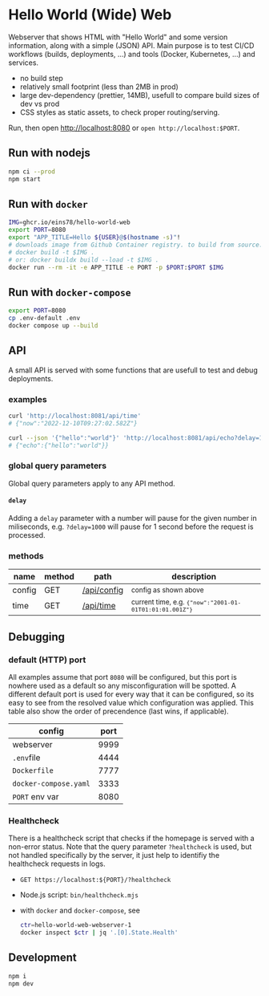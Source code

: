# Hello World (Wide) Web

Webserver that shows HTML with "Hello World" and some version information, along with a simple (JSON) API.
Main purpose is to test CI/CD workflows (builds, deployments, …) and tools (Docker, Kubernetes, …) and services.

* no build step
* relatively small footprint (less than 2MB in prod)
* large dev-dependency (prettier, 14MB), usefull to compare build sizes of dev vs prod
* CSS styles as static assets, to check proper routing/serving.

Run, then open <http://localhost:8080> or `open http://localhost:$PORT`.

## Run with nodejs

```bash
npm ci --prod
npm start
```

## Run with `docker`

```bash
IMG=ghcr.io/eins78/hello-world-web
export PORT=8080
export "APP_TITLE=Hello ${USER}@$(hostname -s)"!
# downloads image from Github Container registry. to build from source:
# docker build -t $IMG .
# or: docker buildx build --load -t $IMG .
docker run --rm -it -e APP_TITLE -e PORT -p $PORT:$PORT $IMG
```

## Run with `docker-compose`

```bash
export PORT=8080
cp .env-default .env
docker compose up --build
```

## API

A small API is served with some functions that are usefull to test and debug deployments.

### examples

```bash
curl 'http://localhost:8081/api/time'
# {"now":"2022-12-10T09:27:02.582Z"}

curl --json '{"hello":"world"}' 'http://localhost:8081/api/echo?delay=1000'
# {"echo":{"hello":"world"}}
```

### global query parameters

Global query parameters apply to any API method.

#### `delay`

Adding a `delay` parameter with a number will pause for the given number in miliseconds,
e.g. `?delay=1000` will pause for 1 second before the request is processed.

<!-- NOTE: copied / kept in sync with views/home/section-api.html -->

### methods

<!-- markdownlint-disable MD033 -- allow HTML-->
<table>
  <thead>
    <tr>
      <th>name</th>
      <th>method</th>
      <th>path</th>
      <th>description</th>
    </tr>
  </thead>
  <tbody>
    <tr>
      <td>config</td>
      <td>GET</td>
      <td><a href="/api/config">/api/config</a></td>
      <td>
        <small>config as shown above</code></small>
      </td>
    </tr>
    <tr>
      <td>time</td>
      <td>GET</td>
      <td><a href="/api/time">/api/time</a></td>
      <td>
        <small>current time, e.g. <code>{"now":"2001-01-01T01:01:01.001Z"}</code></small>
      </td>
    </tr>
  </tbody>
</table>

## Debugging

### default (HTTP) port

All examples assume that port `8080` will be configured, but this port is nowhere used as a default so any misconfiguration will be spotted.
A different default port is used for every way that it can be configured,
so its easy to see from the resolved value which configuration was applied.
This table also show the order of precendence (last wins, if applicable).

| config                | port |
| --------------------- | ---- |
| webserver             | 9999 |
| `.env`file            | 4444 |
| `Dockerfile`          | 7777 |
| `docker-compose.yaml` | 3333 |
| `PORT` env var        | 8080 |

### Healthcheck

There is a healthcheck script that checks if the homepage is served with a non-error status.
Note that the query parameter `?healthcheck` is used, but not handled specifically by the server,
it just help to identifiy the healthcheck requests in logs.

* `GET https://localhost:${PORT}/?healthcheck`
* Node.js script: `bin/healthcheck.mjs`
* with `docker` and `docker-compose`, see

    ```sh
    ctr=hello-world-web-webserver-1
    docker inspect $ctr | jq '.[0].State.Health'
    ```

## Development

```bash
npm i
npm dev
```
